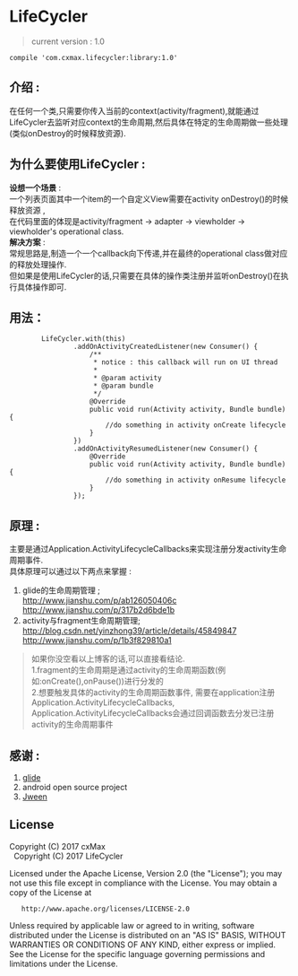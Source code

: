 # LifeCycler
> current version : 1.0  
```
compile 'com.cxmax.lifecycler:library:1.0'
```

## 介绍 :  
在任何一个类,只需要你传入当前的context(activity/fragment),就能通过LifeCycler去监听对应context的生命周期,然后具体在特定的生命周期做一些处理(类似onDestroy的时候释放资源).

## 为什么要使用LifeCycler :
<b>设想一个场景</b> :  
一个列表页面其中一个item的一个自定义View需要在activity onDestroy()的时候释放资源 ,   
在代码里面的体现是activity/fragment -> adapter -> viewholder -> viewholder's operational class.  
<b>解决方案</b> :  
常规思路是,制造一个一个callback向下传递,并在最终的operational class做对应的释放处理操作.  
但如果是使用LifeCycler的话,只需要在具体的操作类注册并监听onDestroy()在执行具体操作即可.

## 用法：
```
        LifeCycler.with(this)
                .addOnActivityCreatedListener(new Consumer() {
                    /**
                     * notice : this callback will run on UI thread
                     *
                     * @param activity
                     * @param bundle
                     */
                    @Override
                    public void run(Activity activity, Bundle bundle) {
                        //do something in activity onCreate lifecycle
                    }
                })
                .addOnActivityResumedListener(new Consumer() {
                    @Override
                    public void run(Activity activity, Bundle bundle) {
                        //do something in activity onResume lifecycle
                    }
                });
```

## 原理 :
主要是通过Application.ActivityLifecycleCallbacks来实现注册分发activity生命周期事件.   
具体原理可以通过以下两点来掌握 :   
1. glide的生命周期管理 ;   
http://www.jianshu.com/p/ab126050406c  
http://www.jianshu.com/p/317b2d6bde1b  
2. activity与fragment生命周期管理;   
http://blog.csdn.net/yinzhong39/article/details/45849847  
http://www.jianshu.com/p/1b3f829810a1


> 如果你没空看以上博客的话,可以直接看结论.   
1.fragment的生命周期是通过activity的生命周期函数(例如:onCreate(),onPause())进行分发的   
2.想要触发具体的activity的生命周期函数事件, 需要在application注册Application.ActivityLifecycleCallbacks,  
Application.ActivityLifecycleCallbacks会通过回调函数去分发已注册activity的生命周期事件

## 感谢 :
1. [glide](https://github.com/bumptech/glide)
2. android open source project
3. [Jween](https://github.com/Jween)

## License
   Copyright (C) 2017 cxMax  
   Copyright (C) 2017 LifeCycler

   Licensed under the Apache License, Version 2.0 (the "License");
   you may not use this file except in compliance with the License.
   You may obtain a copy of the License at

       http://www.apache.org/licenses/LICENSE-2.0

   Unless required by applicable law or agreed to in writing, software
   distributed under the License is distributed on an "AS IS" BASIS,
   WITHOUT WARRANTIES OR CONDITIONS OF ANY KIND, either express or implied.
   See the License for the specific language governing permissions and
   limitations under the License.
